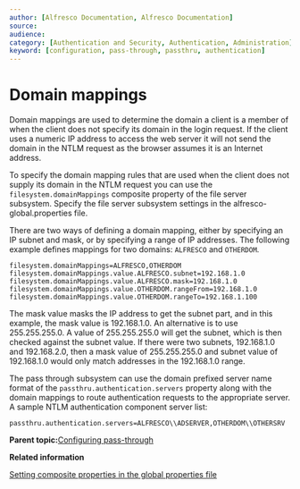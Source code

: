 ```yaml
---
author: [Alfresco Documentation, Alfresco Documentation]
source: 
audience: 
category: [Authentication and Security, Authentication, Administration]
keyword: [configuration, pass-through, passthru, authentication]
---
```


# Domain mappings

Domain mappings are used to determine the domain a client is a member of when the client does not specify its domain in the login request. If the client uses a numeric IP address to access the web server it will not send the domain in the NTLM request as the browser assumes it is an Internet address.

To specify the domain mapping rules that are used when the client does not supply its domain in the NTLM request you can use the `filesystem.domainMappings` composite property of the file server subsystem. Specify the file server subsystem settings in the alfresco-global.properties file.

There are two ways of defining a domain mapping, either by specifying an IP subnet and mask, or by specifying a range of IP addresses. The following example defines mappings for two domains: `ALFRESCO` and `OTHERDOM`.

```
filesystem.domainMappings=ALFRESCO,OTHERDOM
filesystem.domainMappings.value.ALFRESCO.subnet=192.168.1.0
filesystem.domainMappings.value.ALFRESCO.mask=192.168.1.0
filesystem.domainMappings.value.OTHERDOM.rangeFrom=192.168.1.0
filesystem.domainMappings.value.OTHERDOM.rangeTo=192.168.1.100
```

The mask value masks the IP address to get the subnet part, and in this example, the mask value is 192.168.1.0. An alternative is to use 255.255.255.0. A value of 255.255.255.0 will get the subnet, which is then checked against the subnet value. If there were two subnets, 192.168.1.0 and 192.168.2.0, then a mask value of 255.255.255.0 and subnet value of 192.168.1.0 would only match addresses in the 192.168.1.0 range.

The pass through subsystem can use the domain prefixed server name format of the `passthru.authentication.servers` property along with the domain mappings to route authentication requests to the appropriate server. A sample NTLM authentication component server list:

```
passthru.authentication.servers=ALFRESCO\\ADSERVER,OTHERDOM\\OTHERSRV
```

**Parent topic:**[Configuring pass-through](../concepts/auth-passthru-intro.md)

**Related information**  


[Setting composite properties in the global properties file](../tasks/global-props-composite.md)

